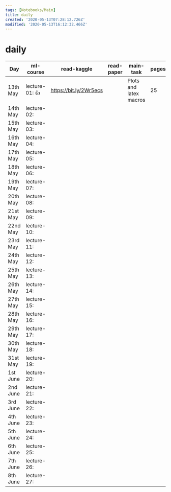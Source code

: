 ```yaml
---
tags: [Notebooks/Main]
title: daily
created: '2020-05-13T07:28:12.726Z'
modified: '2020-05-13T16:12:32.466Z'
---
```


# daily

|   Day     |     ml-course     |       read-kaggle        |       read-paper        |        main-task          | pages |  words  |
| --------  | ----------------- | ------------------------ | ----------------------  | ------------------------- | ----- | ------- |
| 13th May  | lecture-01: :+1:  | https://bit.ly/2Wr5ecs   | [](@note/article-06.md) | Plots and latex macros    | 25    | 827     |
| 14th May  | lecture-02:       |                          |                         |                           |       |         |
| 15th May  | lecture-03:       |                          |                         |                           |       |         |
| 16th May  | lecture-04:       |                          |                         |                           |       |         |
| 17th May  | lecture-05:       |                          |                         |                           |       |         |
| 18th May  | lecture-06:       |                          |                         |                           |       |         |
| 19th May  | lecture-07:       |                          |                         |                           |       |         |
| 20th May  | lecture-08:       |                          |                         |                           |       |         |  
| 21st May  | lecture-09:       |                          |                         |                           |       |         |
| 22nd May  | lecture-10:       |                          |                         |                           |       |         |
| 23rd May  | lecture-11:       |                          |                         |                           |       |         |
| 24th May  | lecture-12:       |                          |                         |                           |       |         |
| 25th May  | lecture-13:       |                          |                         |                           |       |         |
| 26th May  | lecture-14:       |                          |                         |                           |       |         |
| 27th May  | lecture-15:       |                          |                         |                           |       |         |
| 28th May  | lecture-16:       |                          |                         |                           |       |         |
| 29th May  | lecture-17:       |                          |                         |                           |       |         |
| 30th May  | lecture-18:       |                          |                         |                           |       |         |
| 31st May  | lecture-19:       |                          |                         |                           |       |         |
| 1st June  | lecture-20:       |                          |                         |                           |       |         |
| 2nd June  | lecture-21:       |                          |                         |                           |       |         |
| 3rd June  | lecture-22:       |                          |                         |                           |       |         |
| 4th June  | lecture-23:       |                          |                         |                           |       |         |
| 5th June  | lecture-24:       |                          |                         |                           |       |         |
| 6th June  | lecture-25:       |                          |                         |                           |       |         |
| 7th June  | lecture-26:       |                          |                         |                           |       |         |
| 8th June  | lecture-27:       |                          |                         |                           |       |         |
